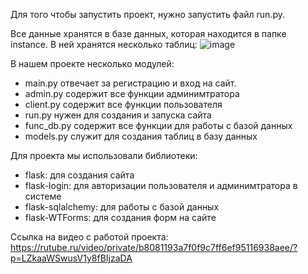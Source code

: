Для того чтобы запустить проект, нужно запустить файл run.py.

Все данные хранятся в базе данных, которая находится в папке instance. В ней хранятся несколько таблиц:
![image](https://github.com/LocTime1/Sea_Battle/assets/124242261/bd5a965d-a66f-47d9-93af-f0ac7ceca1f2)


В нашем проекте несколько модулей:
- main.py отвечает за регистрацию и вход на сайт.
- admin.py содержит все функции админимтратора
- client.py содержит все функции пользователя
- run.py нужен для создания и запуска сайта
- func_db.py содержит все функции для работы с базой данных
- models.py служит для создания таблиц в базу данных

Для проекта мы использовали библиотеки:
- flask: для создания сайта
- flask-login: для авторизации пользователя и админимтратора в системе
- flask-sqlalchemy: для работы с базой данных
- flask-WTForms: для создания форм на сайте

Ссылка на видео с работой проекта:
https://rutube.ru/video/private/b8081193a7f0f9c7ff6ef95116938aee/?p=LZkaaWSwusV1y8fBIjzaDA
